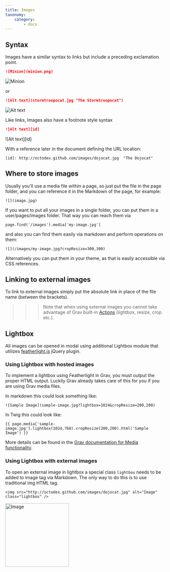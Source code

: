 ```yaml
---
title: Images
taxonomy:
    category:
        - docs
---
```

## Syntax

Images have a similar syntax to links but include a preceding exclamation point.

```markdown
![Minion](minion.png)
```
![Minion](http://octodex.github.com/images/minion.png)

or
```markdown
![Alt text](stormtroopocat.jpg "The Stormtroopocat")
```
![Alt text](http://octodex.github.com/images/stormtroopocat.jpg "The Stormtroopocat")

Like links, Images also have a footnote style syntax

```markdown
![Alt text][id]
```
![Alt text][id]

With a reference later in the document defining the URL location:
```
[id]: http://octodex.github.com/images/dojocat.jpg  "The Dojocat"
```


## Where to store images
Usually you'll use a media file within a page, so just put the file in the page folder, and you can reference it in the Markdown of the page, for example:
```
![](image.jpg)
```

If you want to put all your images in a single folder, you can put them in a user/pages/images folder. That way you can reach them via
```
page.find('/images').media['my-image.jpg']
```

and also you can find them easily via markdown and perform operations on them:
```
![](/images/my-image.jpg?cropResize=300,300)
```
Alternatively you can put them in your theme, as that is easily accessible via CSS references.


## Linking to external images
To link to external images simply put the absolute link in place of the file name (between the brackets).
>>> Note that when using external images you cannot take advantage of Grav built-in [Actions](https://learn.getgrav.org/content/media#actions) (lightbox, resize, crop etc.).

## Lightbox
All images can be opened in modal using additional Lightbox module that utilizes [featherlight.js](https://github.com/noelboss/featherlight) jQuery plugin.

### Using Lightbox with hosted images
To implement a lightbox using Featherlight in Grav, you must output the proper HTML output. Luckily Grav already takes care of this for you if you are using Grav media files.

In markdown this could look something like:
```
![Sample Image](sample-image.jpg?lightbox=1024&cropResize=200,200)
```
In Twig this could look like:
```
{{ page.media['sample-image.jpg'].lightbox(1024,768).cropResize(200,200).html('Sample Image') }}
```
More details can be found in the [Grav documentation for Media functionality](http://learn.getgrav.org/content/media).


### Using Lightbox with external images
To open an external image in lightbox a special class `lightbox` needs to be added to image tag via Markdown. The only way to do this is to use traditional img HTML tag. 
```
<img src="http://octodex.github.com/images/dojocat.jpg" alt="Image" class="lightbox" />
```
<img src="http://octodex.github.com/images/dojocat.jpg" alt="Image" class="lightbox" width="200" height="200"  />
